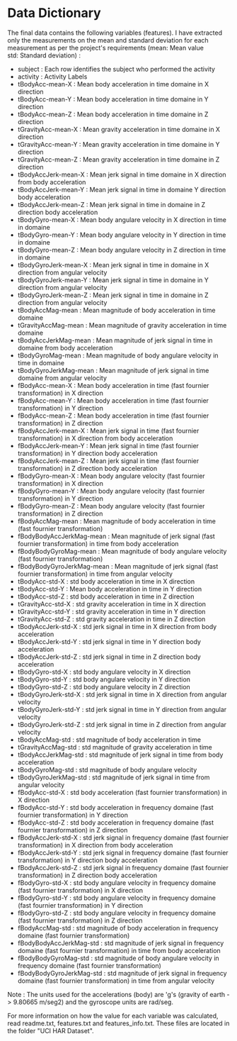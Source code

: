 # Data Dictionary

The final data contains the following variables (features). I have extracted only the measurements on the mean and standard deviation for each measurement as per the project's requirements (mean: Mean value			
std: Standard deviation) :

-	subject	: Each row identifies the subject who performed the activity
-	activity	: Activity Labels 
-	tBodyAcc-mean-X	: Mean body acceleration in time domaine in X direction
-	tBodyAcc-mean-Y	: Mean body acceleration in time domaine in Y direction
-	tBodyAcc-mean-Z	: Mean body acceleration in time domaine in Z direction
-	tGravityAcc-mean-X	: Mean gravity acceleration in time domaine in X direction
-	tGravityAcc-mean-Y	: Mean gravity acceleration in time domaine in Y direction
-	tGravityAcc-mean-Z	: Mean gravity acceleration in time domaine in Z direction
-	tBodyAccJerk-mean-X	: Mean jerk signal in time domaine in X direction from body acceleration
-	tBodyAccJerk-mean-Y	: Mean jerk signal in time in domaine Y direction body acceleration
-	tBodyAccJerk-mean-Z	: Mean jerk signal in time in domaine in Z direction body acceleration
-	tBodyGyro-mean-X	: Mean body angulare velocity in X direction in time in domaine
-	tBodyGyro-mean-Y	: Mean body angulare velocity in Y direction in time in domaine
-	tBodyGyro-mean-Z	: Mean body angulare velocity in Z direction in time in domaine
-	tBodyGyroJerk-mean-X	: Mean jerk signal in time in domaine in X direction from angular velocity
-	tBodyGyroJerk-mean-Y	: Mean jerk signal in time in domaine in Y direction from angular velocity
-	tBodyGyroJerk-mean-Z	: Mean jerk signal in time in domaine in Z direction from angular velocity
-	tBodyAccMag-mean	: Mean magnitude of body acceleration in time domaine
-	tGravityAccMag-mean	: Mean magnitude of gravity acceleration in time domaine
-	tBodyAccJerkMag-mean	: Mean magnitude of jerk signal in time in domaine from body acceleration
-	tBodyGyroMag-mean	: Mean magnitude of body angulare velocity in time in domaine
-	tBodyGyroJerkMag-mean	: Mean magnitude of jerk signal in time domaine from angular velocity
-	fBodyAcc-mean-X	: Mean  body acceleration in time (fast fournier transformation) in X direction 
-	fBodyAcc-mean-Y	: Mean body acceleration in time (fast fournier transformation) in Y direction
-	fBodyAcc-mean-Z	: Mean body acceleration in time (fast fournier transformation) in Z direction
-	fBodyAccJerk-mean-X	: Mean jerk signal in time (fast fournier transformation) in X direction from body acceleration
-	fBodyAccJerk-mean-Y	: Mean jerk signal in time (fast fournier transformation) in Y direction body acceleration
-	fBodyAccJerk-mean-Z	: Mean jerk signal in time (fast fournier transformation) in Z direction body acceleration
-	fBodyGyro-mean-X	: Mean body angulare velocity (fast fournier transformation) in X direction 
-	fBodyGyro-mean-Y	: Mean body angulare velocity (fast fournier transformation) in Y direction 
-	fBodyGyro-mean-Z	: Mean body angulare velocity (fast fournier transformation) in Z direction 
-	fBodyAccMag-mean	: Mean magnitude of body acceleration in time (fast fournier transformation)
-	fBodyBodyAccJerkMag-mean	: Mean magnitude of jerk signal (fast fournier transformation) in time from body acceleration
-	fBodyBodyGyroMag-mean	: Mean magnitude of body angulare velocity (fast fournier transformation)
-	fBodyBodyGyroJerkMag-mean	: Mean magnitude of jerk signal (fast fournier transformation) in time from angular velocity
-	tBodyAcc-std-X	: std  body acceleration in time in X direction
-	tBodyAcc-std-Y	: Mean body acceleration in time in Y direction
-	tBodyAcc-std-Z	: std body acceleration in time in Z direction
-	tGravityAcc-std-X	: std gravity acceleration in time  in X direction
-	tGravityAcc-std-Y	: std gravity acceleration in time in Y direction
-	tGravityAcc-std-Z	: std gravity acceleration in time in Z direction
-	tBodyAccJerk-std-X	: std jerk signal in time in X direction from body acceleration
-	tBodyAccJerk-std-Y	: std jerk signal in time in Y direction body acceleration
-	tBodyAccJerk-std-Z	: std jerk signal in time in Z direction body acceleration
-	tBodyGyro-std-X	: std body angulare velocity in X direction 
-	tBodyGyro-std-Y	: std body angulare velocity in Y direction 
-	tBodyGyro-std-Z	: std body angulare velocity in Z direction 
-	tBodyGyroJerk-std-X	: std jerk signal in time in X direction from angular velocity
-	tBodyGyroJerk-std-Y	: std jerk signal in time in Y direction from angular velocity
-	tBodyGyroJerk-std-Z	: std jerk signal in time in Z direction from angular velocity
-	tBodyAccMag-std	: std magnitude of body acceleration in time 
-	tGravityAccMag-std	: std magnitude of gravity acceleration in time
-	tBodyAccJerkMag-std	: std magnitude of jerk signal in time from body acceleration
-	tBodyGyroMag-std	: std magnitude of body angulare velocity
-	tBodyGyroJerkMag-std	: std magnitude of jerk signal in time from angular velocity
-	fBodyAcc-std-X	: std  body acceleration (fast fournier transformation) in X direction 
-	fBodyAcc-std-Y	: std body acceleration in frequency domaine (fast fournier transformation) in Y direction
-	fBodyAcc-std-Z	: std body acceleration in frequency domaine (fast fournier transformation) in Z direction
-	fBodyAccJerk-std-X	: std jerk signal in frequency domaine (fast fournier transformation) in X direction from body acceleration
-	fBodyAccJerk-std-Y	: std jerk signal in frequency domaine (fast fournier transformation) in Y direction body acceleration
-	fBodyAccJerk-std-Z	: std jerk signal in frequency domaine (fast fournier transformation) in Z direction body acceleration
-	fBodyGyro-std-X	: std body angulare velocity in frequency domaine  (fast fournier transformation) in X direction 
-	fBodyGyro-std-Y	: std body angulare velocity in frequency domaine (fast fournier transformation) in Y direction 
-	fBodyGyro-std-Z	: std body angulare velocity in frequency domaine (fast fournier transformation) in Z direction 
-	fBodyAccMag-std	: std magnitude of body acceleration in frequency domaine (fast fournier transformation)
-	fBodyBodyAccJerkMag-std	: std magnitude of jerk signal in frequency domaine (fast fournier transformation) in time from body acceleration
-	fBodyBodyGyroMag-std	: std magnitude of body angulare velocity in frequency domaine (fast fournier transformation)
-	fBodyBodyGyroJerkMag-std	: std magnitude of jerk signal in frequency domaine (fast fournier transformation) in time from angular velocity


Note : The units used for the accelerations (body) are 'g's (gravity of earth -> 9.80665 m/seg2) and the gyroscope units are rad/seg.			
			
For more information on how the value for each variable was calculated, read readme.txt, features.txt and features_info.txt. These files are located in the folder "UCI HAR Dataset".
